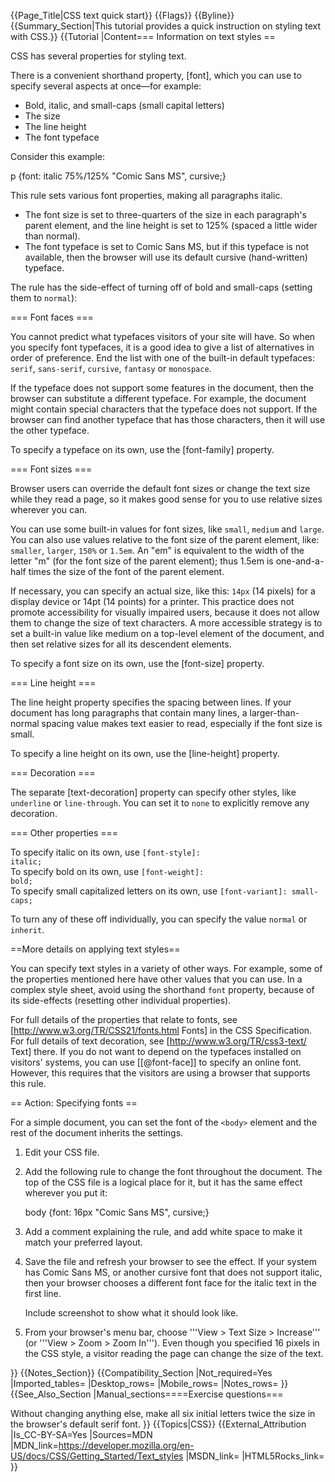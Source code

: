 {{Page_Title|CSS text quick start}}
{{Flags}}
{{Byline}}
{{Summary_Section|This tutorial provides a quick instruction on styling text with CSS.}}
{{Tutorial
|Content=== Information on text styles ==
 
CSS has several properties for styling text.
 
There is a convenient shorthand property, [font], which you can use to specify several aspects at once—for example:
 
* Bold, italic, and small-caps (small capital letters)
* The size
* The line height
* The font typeface
  
Consider this example:

<syntaxhighlight lang="css">p {font: italic 75%/125% "Comic Sans MS", cursive;}</syntaxhighlight>
 
<p style="font: italic 75%/125% "Comic Sans MS", cursive;">This rule sets various font properties, making all paragraphs italic.</p>

* The font size is set to three-quarters of the size in each paragraph's parent element, and the line height is set to 125% (spaced a little wider than normal).
* The font typeface is set to Comic Sans MS, but if this typeface is not available, then the browser will use its default cursive (hand-written) typeface.

 The rule has the side-effect of turning off of bold and small-caps (setting them to <code>normal</code>):
 
=== Font faces ===
 
You cannot predict what typefaces visitors of your site will have. So when you specify font typefaces, it is a good idea to give a list of alternatives in order of preference. End the list with one of the built-in default typefaces: <code>serif</code>, <code>sans-serif</code>, <code>cursive</code>, <code>fantasy</code> or <code>monospace</code>.

If the typeface does not support some features in the document, then the browser can substitute a different typeface. For example, the document might contain special characters that the typeface does not support. If the browser can find another typeface that has those characters, then it will use the other typeface.

To specify a typeface on its own, use the [font-family] property.

=== Font sizes ===
 
Browser users can override the default font sizes or change the text size while they read a page, so it makes good sense for you to use relative sizes wherever you can.

You can use some built-in values for font sizes, like <code>small</code>, <code>medium</code> and <code>large</code>. You can also use values relative to the font size of the parent element, like: <code>smaller</code>, <code>larger</code>, <code>150%</code> or <code>1.5em</code>. An "em" is equivalent to the width of the letter "m" (for the font size of the parent element); thus 1.5em is one-and-a-half times the size of the font of the parent element.

If necessary, you can specify an actual size, like this: <code>14px</code> (14 pixels) for a display device or 14pt (14 points) for a printer. This practice does not promote accessibility for visually impaired users, because it does not allow them to change the size of text characters. A more accessible strategy is to set a built-in value like medium on a top-level element of the document, and then set relative sizes for all its descendent elements.

To specify a font size on its own, use the [font-size] property.
 
=== Line height ===
 
The line height property specifies the spacing between lines. If your document has long paragraphs that contain many lines, a larger-than-normal spacing value makes text easier to read, especially if the font size is small.
 
To specify a line height on its own, use the [line-height] property.

 
=== Decoration ===
 
The separate [text-decoration] property can specify other styles, like <code>underline</code> or <code>line-through</code>. You can set it to <code>none</code> to explicitly remove any decoration.
 
=== Other properties ===
 
To specify italic on its own, use <code>[font-style]: italic;</code><br>
To specify bold on its own, use <code>[font-weight]: bold;</code><br>
To specify small capitalized letters on its own, use <code>[font-variant]: small-caps;</code>
 
To turn any of these off individually, you can specify the value <code>normal</code> or <code>inherit</code>.
  
==More details on applying text styles==

You can specify text styles in a variety of other ways. For example, some of the properties mentioned here have other values that you can use. In a complex style sheet, avoid using the shorthand <code>font</code> property, because of its side-effects (resetting other individual properties).

For full details of the properties that relate to fonts, see [http://www.w3.org/TR/CSS21/fonts.html Fonts] in the CSS Specification. For full details of text decoration, see [http://www.w3.org/TR/css3-text/ Text] there. If you do not want to depend on the typefaces installed on visitors' systems, you can use [[@font-face]] to specify an online font. However, this requires that the visitors are using a browser that supports this rule.

== Action: Specifying fonts ==
 
For a simple document, you can set the font of the <code>&lt;body&gt;</code> element and the rest of the document inherits the settings.

<ol>
<li><p>Edit your CSS file.</p></li>
<li><p>Add the following rule to change the font throughout the document. The top of the CSS file is a logical place for it, but it has the same effect wherever you put it:</p>
<syntaxhighlight lang="css">body {font: 16px "Comic Sans MS", cursive;}</syntaxhighlight></li>
<li><p>Add a comment explaining the rule, and add white space to make it match your preferred layout.</p></li>
<li><p>Save the file and refresh your browser to see the effect. If your system has Comic Sans MS, or another cursive font that does not support italic, then your browser chooses a different font face for the italic text in the first line.</p>
<p class="note">Include screenshot to show what it should look like.</p></li>
<li><p>From your browser's menu bar, choose '''View &gt; Text Size &gt; Increase''' (or '''View &gt; Zoom &gt; Zoom In'''). Even though you specified 16 pixels in the CSS style, a visitor reading the page can change the size of the text.</p></li>
</ol>
}}
{{Notes_Section}}
{{Compatibility_Section
|Not_required=Yes
|Imported_tables=
|Desktop_rows=
|Mobile_rows=
|Notes_rows=
}}
{{See_Also_Section
|Manual_sections====Exercise questions===
 
Without changing anything else, make all six initial letters twice the size in the browser's default serif font.
}}
{{Topics|CSS}}
{{External_Attribution
|Is_CC-BY-SA=Yes
|Sources=MDN
|MDN_link=https://developer.mozilla.org/en-US/docs/CSS/Getting_Started/Text_styles
|MSDN_link=
|HTML5Rocks_link=
}}